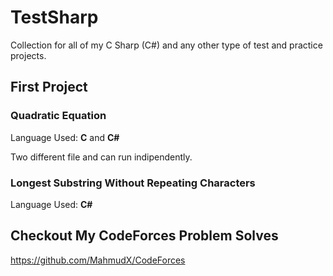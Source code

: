 # TestSharp

Collection for all of my C Sharp (C#) and any other type of test and practice projects.

## First Project

### Quadratic Equation

Language Used: **C** and **C#**

Two different file and can run indipendently.

### Longest Substring Without Repeating Characters

Language Used: **C#**

## Checkout My CodeForces Problem Solves

https://github.com/MahmudX/CodeForces
